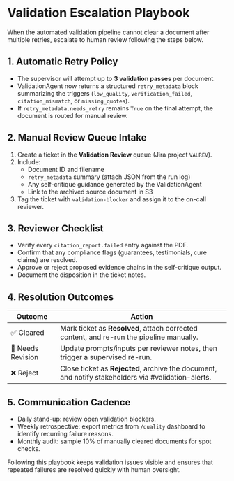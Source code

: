 # Validation Escalation Playbook

When the automated validation pipeline cannot clear a document after multiple retries, escalate to human review following the steps below.

## 1. Automatic Retry Policy
- The supervisor will attempt up to **3 validation passes** per document.
- ValidationAgent now returns a structured `retry_metadata` block summarizing the triggers (`low_quality`, `verification_failed`, `citation_mismatch`, or `missing_quotes`).
- If `retry_metadata.needs_retry` remains `True` on the final attempt, the document is routed for manual review.

## 2. Manual Review Queue Intake
1. Create a ticket in the **Validation Review** queue (Jira project `VALREV`).
2. Include:
   - Document ID and filename
   - `retry_metadata` summary (attach JSON from the run log)
   - Any self-critique guidance generated by the ValidationAgent
   - Link to the archived source document in S3
3. Tag the ticket with `validation-blocker` and assign it to the on-call reviewer.

## 3. Reviewer Checklist
- Verify every `citation_report.failed` entry against the PDF.
- Confirm that any compliance flags (guarantees, testimonials, cure claims) are resolved.
- Approve or reject proposed evidence chains in the self-critique output.
- Document the disposition in the ticket notes.

## 4. Resolution Outcomes
| Outcome | Action |
| --- | --- |
| ✅ Cleared | Mark ticket as **Resolved**, attach corrected content, and re-run the pipeline manually. |
| 🔁 Needs Revision | Update prompts/inputs per reviewer notes, then trigger a supervised re-run. |
| ❌ Reject | Close ticket as **Rejected**, archive the document, and notify stakeholders via #validation-alerts. |

## 5. Communication Cadence
- Daily stand-up: review open validation blockers.
- Weekly retrospective: export metrics from `/quality` dashboard to identify recurring failure reasons.
- Monthly audit: sample 10% of manually cleared documents for spot checks.

Following this playbook keeps validation issues visible and ensures that repeated failures are resolved quickly with human oversight.
